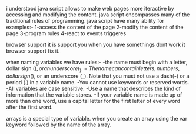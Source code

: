 

i understood java script allows to make web pages more iteractive by accessing and modifying the content.
java script encompasses many of the traditional rules of programming.
java script have many ability for examples:-
1-access the content of the page
2-modify the content of the page
3-program rules
4-react to events triggeres

browser support it is support you when you have somethings dont work it browser support fix it.

when naming variables we have rules:-
-the name must begin with
a letter, dollar sign ($),or an
underscore (_). 
-The name can contain letters,
numbers, dollar sign ($), or an
underscore (_). Note that you
must not use a dash(-) or a
period (.) in a variable name.
-You cannot use keywords or
reserved words.
-All variables are case sensitive.
-Use a name that describes the
kind of information that the
variable stores.
-If your variable name is made
up of more than one word, use a
capital letter for the first letter of
every word after the first word.

arrays is a special type of variable.
when you create an array using the var keyword followed by the name of
the array.

